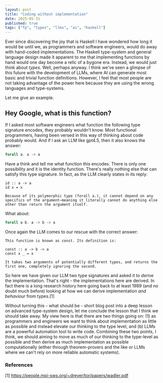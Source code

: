 ```yaml
---
layout: post
title: "Coding without implementation"
date: 2025-05-31
published: true
tags: ["fp", "types", "llms", "ai", "haskell"]
---
```


Ever since discovering the joy that is Haskell I have wondered how long it would be until we, as programmers and software engineers, would do away with hand-coded implementations. The Haskell type-system and general language design made it apparent to me that implementing functions by hand would one day become a relic of a bygone era. Instead, we would just think about _types_. Well, perhaps anyway. I think we've seen a glimpse of this future with the development of LLMs, where AI can generate most basic and trivial function definitions. However, I feel that most people are not taking advantage of the power here because they are using the wrong languages and type-systems. 

Let me give an example. 

## Hey Google, what is this function?

If I asked most software engineers what function the following type signature encodes, they probably wouldn't know. Most functional programmers, having been versed in this way of thinking about code probably would. And if I ask an LLM like gpt4.5, then it also knows the answer: 

```haskell
forall a. a -> a
```

Have a think and tell me what function this encodes. There is only one possibility and it is the identity function. There's really nothing else that can satisfy this type signature. In fact, as the LLM clearly states in its reply:

```
id :: a -> a
id x = x

Because of its polymorphic type (forall a.), it cannot depend on any specifics of the argument—meaning it literally cannot do anything else other than return the argument itself.
```

What about: 

```haskell
forall a b. a -> b -> a
```

Once again the LLM comes to our rescue with the correct answer:

```
This function is known as const. Its definition is:

const :: a -> b -> a
const x _ = x

It takes two arguments of potentially different types, and returns the first one, completely ignoring the second.
```

So here we have given our LLM two type signatures and asked it to _derive_ the implementation. That's right - the implementations here are derived. In fact there is a long research history here going back to at least 1989 (and no doubt much before) looking at how we can derive implementation _and behaviour_ from types.[1] 

Without turning this - what should be - short blog post into a deep lesson on advanced type-system design, let me conclude the lesson that I think we should take away. My view here is that there are two things going on: (1) as programmers and engineers we want to think about implementation as little as possible and instead elevate our thinking to the type level, and (b) LLMs are a powerful automation tool to write code. Combining these two points, I think, we should aiming to move as much of our thinking to the type-level as possible and then derive as much implementation as possible computationally (either through theorem-provers and the like or LLMs where we can't rely on more reliable automatic systems).

### References 

[1] https://people.mpi-sws.org/~dreyer/tor/papers/wadler.pdf

